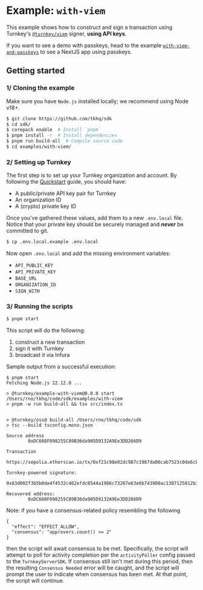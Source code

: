 # Example: `with-viem`

This example shows how to construct and sign a transaction using Turnkey's [`@turnkey/viem`](https://www.npmjs.com/package/@turnkey/viem) signer, **using API keys**.

If you want to see a demo with passkeys, head to the example [`with-viem-and-passkeys`](https://github.com/tkhq/demo-viem-passkeys) to see a NextJS app using passkeys.

## Getting started

### 1/ Cloning the example

Make sure you have `Node.js` installed locally; we recommend using Node v18+.

```bash
$ git clone https://github.com/tkhq/sdk
$ cd sdk/
$ corepack enable  # Install `pnpm`
$ pnpm install -r  # Install dependencies
$ pnpm run build-all  # Compile source code
$ cd examples/with-viem/
```

### 2/ Setting up Turnkey

The first step is to set up your Turnkey organization and account. By following the [Quickstart](https://docs.turnkey.com/getting-started/quickstart) guide, you should have:

- A public/private API key pair for Turnkey
- An organization ID
- A (crypto) private key ID

Once you've gathered these values, add them to a new `.env.local` file. Notice that your private key should be securely managed and **_never_** be committed to git.

```bash
$ cp .env.local.example .env.local
```

Now open `.env.local` and add the missing environment variables:

- `API_PUBLIC_KEY`
- `API_PRIVATE_KEY`
- `BASE_URL`
- `ORGANIZATION_ID`
- `SIGN_WITH`

### 3/ Running the scripts

```bash
$ pnpm start
```

This script will do the following:

1. construct a new transaction
2. sign it with Turnkey
3. broadcast it via Infura

Sample output from a successful execution:

```
$ pnpm start
Fetching Node.js 22.12.0 ...

> @turnkey/example-with-viem@0.0.0 start /Users/rno/tkhq/code/sdk/examples/with-viem
> pnpm -w run build-all && tsx src/index.ts


> @turnkey/oss@ build-all /Users/rno/tkhq/code/sdk
> tsc --build tsconfig.mono.json

Source address
        0xDC608F098255C89B36da905D9132A9Ee3DD266D9

Transaction
        https://sepolia.etherscan.io/tx/0xf21c98e02dc987c1987da06cab7523c0de6cb3a275064c918001907d9adfc11d

Turnkey-powered signature:
        0x83d002f3b5b0de4f4532c402efdc8544a1986c73207e63e6b743900ac1387125012b39c0918fafb9cde4293480f670c007c84c6c63e149cb0c8ca9409a36ca351b

Recovered address:
        0xDC608F098255C89B36da905D9132A9Ee3DD266D9
```

Note: if you have a consensus-related policy resembling the following

```
{
  "effect": "EFFECT_ALLOW",
  "consensus": "approvers.count() >= 2"
}
```

then the script will await consensus to be met. Specifically, the script will attempt to poll for activity completion per the `activityPoller` config passed to the `TurnkeyServerSDK`. If consensus still isn't met during this period, then the resulting `Consensus Needed` error will be caught, and the script will prompt the user to indicate when consensus has been met. At that point, the script will continue.
